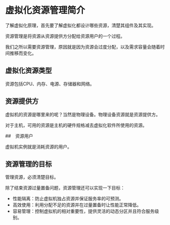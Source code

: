 # 虚拟化资源管理简介

了解虚拟化原理，首先要了解虚拟化都设计哪些资源，清楚其组件及其实现。

资源管理是将资源从资源提供方分配给资源用户的一个过程。

我们之所以需要资源管理，原因就是因为资源会过度分配，以及需求容量会随着时间推移而变化。

## 虚拟化资源类型

资源包括CPU、内存、电源、存储器和网络。



## 资源提供方

虚拟机的资源是哪里来的呢？当然是物理设备。物理设备资源就是资源提供方。

对于主机，可用的资源是主机的硬件规格减去虚拟化软件所使用的资源。

##　资源用户

虚拟机实例就是消耗资源的用户。

## 资源管理的目标

管理资源，必须清楚目标。

除了结束资源过量置备问题，资源管理还可以实现一下目标：

- 性能隔离：防止虚拟机独占资源并保证服务率的可预测。
- 高效使用：利用分配不足的资源并在过量置备时让性能正常降低。
- 容易管理：控制虚拟机的相对重要性，提供灵活的动态分区并且符合服务级别。

